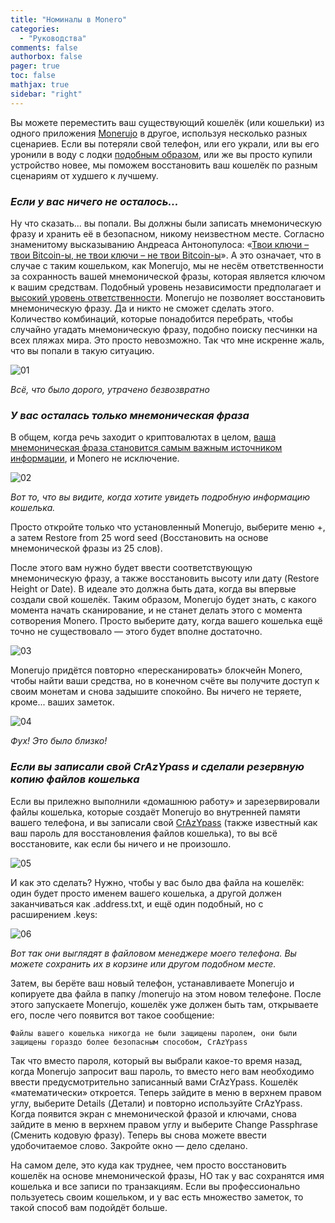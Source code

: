 ```yaml
---
title: "Номиналы в Monero"
categories:
  - "Руководства"
comments: false
authorbox: false
pager: true
toc: false
mathjax: true
sidebar: "right"
---
```


Вы можете переместить ваш существующий кошелёк (или кошельки) из одного приложения [Monerujo](https://www.monerujo.io/) в другое, используя несколько разных сценариев. Если вы потеряли свой телефон, или его украли, или вы его уронили в воду с лодки [подобным образом](https://twitter.com/fluffypony/status/943493541182963712), или же вы просто купили устройство новее, мы поможем восстановить ваш кошелёк по разным сценариям от худшего к лучшему.

### _Если у вас ничего не осталось...​_

Ну что сказать... вы попали. Вы должны были записать мнемоническую фразу и хранить её в безопасном, никому неизвестном месте. Согласно знаменитому высказыванию Андреаса Антонопулоса: «[Твои ключи – твои Bitcoin-ы, не твои ключи – не твои Bitcoin-ы](https://www.youtube.com/watch?v=dnC5mFaIW3Q)». А это означает, что в случае с таким кошельком, как Monerujo, мы не несём ответственности за сохранность вашей мнемонической фразы, которая является ключом к вашим средствам. Подобный уровень независимости предполагает и [высокий уровень ответственности](https://youtu.be/b23wrRfy7SM?t=12). Monerujo не позволяет восстановить мнемоническую фразу. Да и никто не сможет сделать этого. Количество комбинаций, которые понадобится перебрать, чтобы случайно угадать мнемоническую фразу, подобно поиску песчинки на всех пляжах мира. Это просто невозможно. Так что мне искренне жаль, что вы попали в такую ситуацию.

![01](/img/manuals/how-to-restore-your-monerujo-wallet-on-a-different-phone/01.gif)

_Всё, что было дорого, утрачено безвозвратно​_

### _У вас осталась только мнемоническая фраза_

 В общем, когда речь заходит о криптовалютах в целом, [ваша мнемоническая фраза становится самым важным источником информации](https://src.getmonero.org/resources/moneropedia/mnemonicseed.html), и Monero не исключение.

![02](/img/manuals/how-to-restore-your-monerujo-wallet-on-a-different-phone/02.jpeg)

_Вот то, что вы видите, когда хотите увидеть подробную информацию кошелька.​_

Просто откройте только что установленный Monerujo, выберите меню +, а затем Restore from 25 word seed (Восстановить на основе мнемонической фразы из 25 слов).

После этого вам нужно будет ввести соответствующую мнемоническую фразу, а также восстановить высоту или дату (Restore Height or Date). В идеале это должна быть дата, когда вы впервые создали свой кошелёк. Таким образом, Monerujo будет знать, с какого момента начать сканирование, и не станет делать этого с момента сотворения Monero. Просто выберите дату, когда вашего кошелька ещё точно не существовало — этого будет вполне достаточно.

![03](/img/manuals/how-to-restore-your-monerujo-wallet-on-a-different-phone/03.jpeg)

Monerujo придётся повторно «пересканировать» блокчейн Monero, чтобы найти ваши средства, но в конечном счёте вы получите доступ к своим монетам и снова задышите спокойно. Вы ничего не теряете, кроме... ваших заметок.

![04](/img/manuals/how-to-restore-your-monerujo-wallet-on-a-different-phone/04.gif)

_Фух! Это было близко!_

### _Если вы записали свой CrAzYpass и сделали резервную копию файлов кошелька_

Если вы прилежно выполнили «домашнюю работу» и зарезервировали файлы кошелька, которые создаёт Monerujo во внутренней памяти вашего телефона, и вы записали свой [CrAzYpass](https://medium.com/@anhdres/how-monerujos-crazypass-crazy-secure-password-scheme-works-dc4f99a99ff0) (также известный как ваш пароль для восстановления файлов кошелька), то вы всё восстановите, как если бы ничего и не произошло.

![05](/img/manuals/how-to-restore-your-monerujo-wallet-on-a-different-phone/05.jpeg)

И как это сделать? Нужно, чтобы у вас было два файла на кошелёк: один будет просто именем вашего кошелька, а другой должен заканчиваться как .address.txt, и ещё один подобный, но с расширением .keys:

![06](/img/manuals/how-to-restore-your-monerujo-wallet-on-a-different-phone/06.jpeg)

_Вот так они выглядят в файловом менеджере моего телефона. Вы можете сохранить их в корзине или другом подобном месте._

Затем, вы берёте ваш новый телефон, устанавливаете Monerujo и копируете два файла в папку /monerujo на этом новом телефоне. После этого запускаете Monerujo, кошелёк уже должен быть там, открываете его, после чего появится вот такое сообщение:

`Файлы вашего кошелька никогда не были защищены паролем, они были защищены гораздо более безопасным способом, CrAzYpass`

Так что вместо пароля, который вы выбрали какое-то время назад, когда Monerujo запросит ваш пароль, то вместо него вам необходимо ввести предусмотрительно записанный вами CrAzYpass. Кошелёк «математически» откроется. Теперь зайдите в меню в верхнем правом углу, выберите Details (Детали) и повторно используйте CrAzYpass. Когда появится экран с мнемонической фразой и ключами, снова зайдите в меню в верхнем правом углу и выберите Change Passphrase (Сменить кодовую фразу). Теперь вы снова можете ввести удобочитаемое слово. Закройте окно — дело сделано.

На самом деле, это куда как труднее, чем просто восстановить кошелёк на основе мнемонической фразы, НО так у вас сохранятся имя кошелька и все записи по транзакциям. Если вы профессионально пользуетесь своим кошельком, и у вас есть множество заметок, то такой способ вам подойдёт больше.

